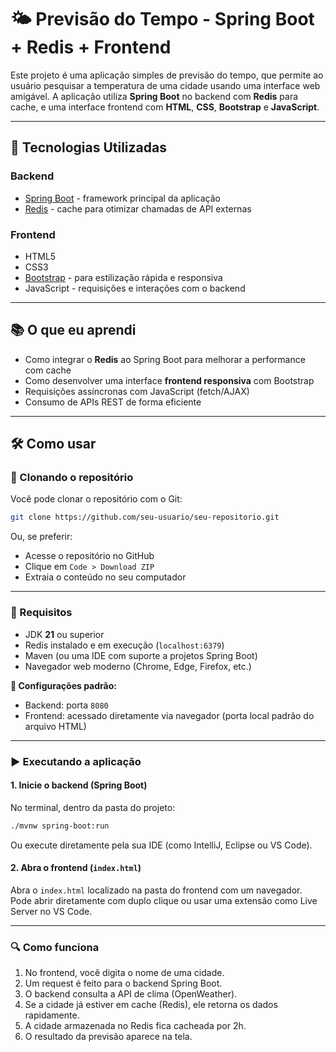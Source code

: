 # 🌤️ Previsão do Tempo - Spring Boot + Redis + Frontend

Este projeto é uma aplicação simples de previsão do tempo, que permite ao usuário pesquisar a temperatura de uma cidade usando uma interface web amigável. A aplicação utiliza **Spring Boot** no backend com **Redis** para cache, e uma interface frontend com **HTML**, **CSS**, **Bootstrap** e **JavaScript**.

---

## 🚀 Tecnologias Utilizadas

### Backend

- [Spring Boot](https://spring.io/projects/spring-boot) - framework principal da aplicação
- [Redis](https://redis.io/) - cache para otimizar chamadas de API externas

### Frontend

- HTML5
- CSS3
- [Bootstrap](https://getbootstrap.com/) - para estilização rápida e responsiva
- JavaScript - requisições e interações com o backend

---

## 📚 O que eu aprendi

- Como integrar o **Redis** ao Spring Boot para melhorar a performance com cache
- Como desenvolver uma interface **frontend responsiva** com Bootstrap
- Requisições assíncronas com JavaScript (fetch/AJAX)
- Consumo de APIs REST de forma eficiente

---

## 🛠️ Como usar

### 🔁 Clonando o repositório

Você pode clonar o repositório com o Git:

```bash
git clone https://github.com/seu-usuario/seu-repositorio.git
```
Ou, se preferir:

- Acesse o repositório no GitHub
- Clique em `Code > Download ZIP`
- Extraia o conteúdo no seu computador

---

### 🧹 Requisitos

- JDK **21** ou superior
- Redis instalado e em execução (`localhost:6379`)
- Maven (ou uma IDE com suporte a projetos Spring Boot)
- Navegador web moderno (Chrome, Edge, Firefox, etc.)

**🔧 Configurações padrão:**

- Backend: porta `8080`
- Frontend: acessado diretamente via navegador (porta local padrão do arquivo HTML)

---

### ▶️ Executando a aplicação

#### 1. **Inicie o backend (Spring Boot)**

No terminal, dentro da pasta do projeto:

```bash
./mvnw spring-boot:run
```
Ou execute diretamente pela sua IDE (como IntelliJ, Eclipse ou VS Code).

#### 2. **Abra o frontend (`index.html`)**

Abra o `index.html` localizado na pasta do frontend com um navegador. Pode abrir diretamente com duplo clique ou usar uma extensão como Live Server no VS Code.

---

### 🔍 Como funciona

1. No frontend, você digita o nome de uma cidade.
2. Um request é feito para o backend Spring Boot.
3. O backend consulta a API de clima (OpenWeather).
4. Se a cidade já estiver em cache (Redis), ele retorna os dados rapidamente.
5. A cidade armazenada no Redis fica cacheada por 2h.
6. O resultado da previsão aparece na tela.

